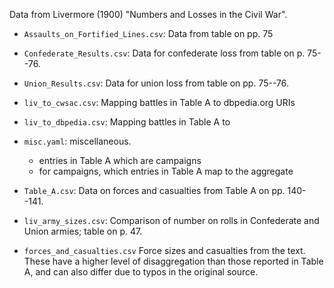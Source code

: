 Data from Livermore (1900) "Numbers and Losses in the Civil War".

- `Assaults_on_Fortified_Lines.csv`: Data from table on pp. 75
- `Confederate_Results.csv`: Data for confederate loss from table on p. 75--76.
- `Union_Results.csv`: Data for union loss from table on pp. 75--76.
- `liv_to_cwsac.csv`: Mapping battles in Table A to dbpedia.org URIs
- `liv_to_dbpedia.csv`: Mapping battles in Table A to
- `misc.yaml`: miscellaneous.

  - entries in Table A which are campaigns
  - for campaigns, which entries in Table A map to the aggregate

- `Table_A.csv`: Data on forces and casualties from Table A on pp. 140--141.
- `liv_army_sizes.csv`: Comparison of number on rolls in Confederate and Union armies; table on p. 47.
- `forces_and_casualties.csv` Force sizes and casualties from the text. These have a higher level of disaggregation than those reported in Table A, and can also differ due to typos in the original source.
